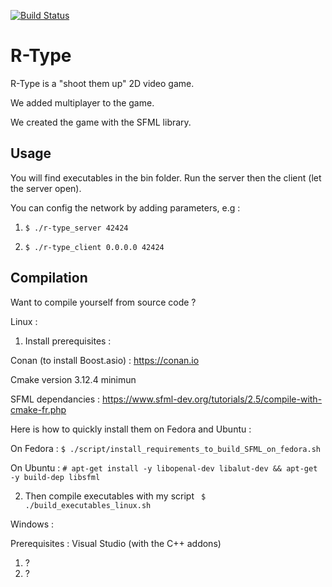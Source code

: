 
[![Build Status](https://travis-ci.com/NicolasKeita/R-type-video-game.svg?token=yCU9eZUj8esevSHWuiuJ&branch=master)](https://travis-ci.com/NicolasKeita/R-type-video-game)

# R-Type
R-Type is a "shoot them up" 2D video game.

We added multiplayer to the game.

We created the game with the SFML library.

## Usage

You will find executables in the bin folder. Run the server then the client (let the server open).

You can config the network by adding parameters, e.g :
 1) ```$ ./r-type_server 42424```
 
 2) ```$ ./r-type_client 0.0.0.0 42424```
 
## Compilation

Want to compile yourself from source code ?

Linux :

1) Install prerequisites :

Conan (to install Boost.asio) : https://conan.io

Cmake version 3.12.4 minimun

SFML dependancies : https://www.sfml-dev.org/tutorials/2.5/compile-with-cmake-fr.php

Here is how to quickly install them on Fedora and Ubuntu :

On Fedora : ```$ ./script/install_requirements_to_build_SFML_on_fedora.sh```

On Ubuntu : ```# apt-get install -y libopenal-dev libalut-dev && apt-get -y build-dep libsfml```

2) Then compile executables with my script
``` $ ./build_executables_linux.sh```

Windows :

Prerequisites :
Visual Studio (with the C++ addons)
1) ?
2) ?
